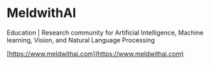 # MeldwithAI

Education | Research community for Artificial Intelligence, Machine learning, Vision, and Natural Language Processing

[https://www.meldwithai.com](https://www.meldwithai.com)

